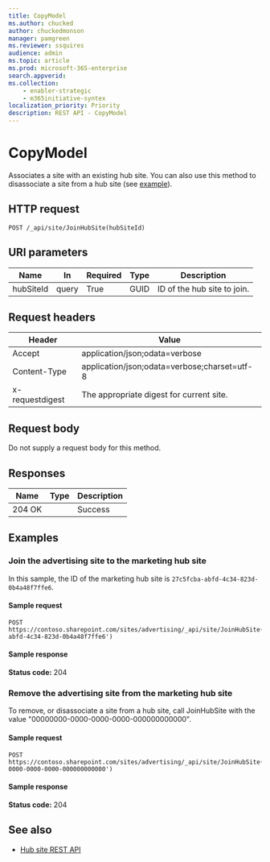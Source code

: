 ```yaml
---
title: CopyModel
ms.author: chucked
author: chuckedmonson
manager: pamgreen
ms.reviewer: ssquires
audience: admin
ms.topic: article
ms.prod: microsoft-365-enterprise
search.appverid: 
ms.collection: 
    - enabler-strategic
    - m365initiative-syntex
localization_priority: Priority
description: REST API - CopyModel
---
```


# CopyModel

Associates a site with an existing hub site. You can also use this method to disassociate a site from a hub site (see [example](#examples)).

## HTTP request

```HTTP
POST /_api/site/JoinHubSite(hubSiteId)
```

## URI parameters

|Name |In |Required|Type|Description|
|-----|---|--------|----|-----------|
|hubSiteId|query|True|GUID|ID of the hub site to join.|

## Request headers

| Header | Value |
|--------|-------|
|Accept|application/json;odata=verbose|
|Content-Type|application/json;odata=verbose;charset=utf-8|
|x-requestdigest|The appropriate digest for current site.|

## Request body

Do not supply a request body for this method.

## Responses

| Name   | Type  | Description|
|--------|-------|------------|
|204 OK| |Success|

## Examples

### Join the advertising site to the marketing hub site

In this sample, the ID of the marketing hub site is `27c5fcba-abfd-4c34-823d-0b4a48f7ffe6`.

#### Sample request

```HTTP
POST
https://contoso.sharepoint.com/sites/advertising/_api/site/JoinHubSite('27c5fcba-abfd-4c34-823d-0b4a48f7ffe6')
```

#### Sample response

**Status code:** 204

### Remove the advertising site from the marketing hub site

To remove, or disassociate a site from a hub site, call JoinHubSite with the value "00000000-0000-0000-0000-000000000000".

#### Sample request

```HTTP
POST
https://contoso.sharepoint.com/sites/advertising/_api/site/JoinHubSite('00000000-0000-0000-0000-000000000000')
```

#### Sample response

**Status code:** 204

## See also

- [Hub site REST API](hub-site-rest-api.md)